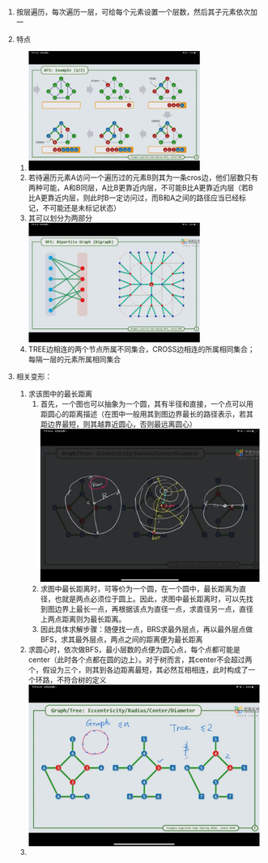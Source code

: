 1. 按层遍历，每次遍历一层，可给每个元素设置一个层数，然后其子元素依次加一

2. 特点

   1. <img src="res/03.BFS及其变形/image-20220810110625594.png" alt="image-20220810110625594" style="zoom:33%;" />
   2. 若待遍历元素A访问一个遍历过的元素B则其为一条cros边，他们层数只有两种可能，A和B同层，A比B更靠近内层，不可能B比A更靠近内层（若B比A更靠近内层，则此时B一定访问过，而B和A之间的路径应当已经标记，不可能还是未标记状态）
   3. 其可以划分为两部分<img src="res/03.BFS及其变形/image-20220810111239430.png" alt="image-20220810111239430" style="zoom:33%;" />
   4. TREE边相连的两个节点所属不同集合，CROSS边相连的所属相同集合；每隔一层的元素所属相同集合

3. 相关变形：

   1. 求该图中的最长距离
      1. 首先，一个图也可以抽象为一个圆，其有半径和直接，一个点可以用距圆心的距离描述（在图中一般用其到图边界最长的路径表示，若其距边界最短，则其越靠近圆心，否则最远离圆心）![image-20220810111841334](res/03.BFS及其变形/image-20220810111841334.png)
      2. 求图中最长距离时，可等价为一个圆，在一个圆中，最长距离为直径，也就是两点必须位于圆上。因此，求图中最长距离时，可以先找到图边界上最长一点，再根据该点为直径一点，求直径另一点，直径上两点距离则为最长距离。
      3. 因此具体求解步骤：随便找一点，BRS求最外层点，再以最外层点做BFS，求其最外层点，两点之间的距离便为最长距离
   2. 求圆心时，依次做BFS，最小层数的点便为圆心点，每个点都可能是center（此时各个点都在圆的边上）。对于树而言，其center不会超过两个，假设为三个，则其到各边距离最短，其必然互相相连，此时构成了一个环路，不符合树的定义![image-20220810113251146](res/03.BFS及其变形/image-20220810113251146.png)
   3. 

   